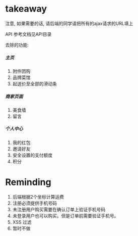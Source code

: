 takeaway
========

注意, 如果需要的话, 请后端的同学请把所有的ajax请求的URL填上

API 参考文档见API目录

去除的功能:
   
##### 主页

1. 附件团购
2. 品牌菜馆
3. 起送价至全部的滑动条


##### 商家页面

1. 美食墙
2. 留言

##### 个人中心
1. 我的红包
2. 邀请好友
3. 安全设置的支付额度
4. 积分




# Reminding
1. 后端根据2个坐标计算运费
2. 注册必须提供手机号码
3. 未注册用户购买需要在确认订单上验证手机号码
4. 未登录用户也可以购买。但是订单前需要验证手机号。
5. XSS 过滤
6. 暂时不做